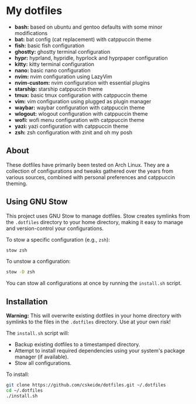 # My dotfiles

- **bash:** based on ubuntu and gentoo defaults with some minor modifications
- **bat:** bat config (cat replacement) with catppuccin theme
- **fish:** basic fish configuration
- **ghostty:** ghostty terminal configuration
- **hypr:** hyprland, hypridle, hyprlock and hyprpaper configuration
- **kitty:** kitty terminal configuration
- **nano:** basic nano configuration
- **nvim:** nvim configuration using LazyVim
- **nvim-custom:** nvim configuration with essential plugins
- **starship:** starship catppuccin theme
- **tmux:** basic tmux configuration with catppuccin theme
- **vim:** vim configuration using plugged as plugin manager
- **waybar:** waybar configuration with catppuccin theme
- **wlogout:** wlogout configuration with catppuccin theme
- **wofi:** wofi menu configuration with catppuccin theme
- **yazi:** yazi configuration with catppuccin theme
- **zsh:** zsh configuration with zinit and oh my posh

## About

These dotfiles have primarily been tested on Arch Linux. They are a collection of configurations and tweaks gathered over the years from various sources, combined with personal preferences and catppuccin theming.

## Using GNU Stow

This project uses GNU Stow to manage dotfiles. Stow creates symlinks from the `.dotfiles` directory to your home directory, making it easy to manage and version-control your configurations.

To stow a specific configuration (e.g., `zsh`):

```bash
stow zsh
```

To unstow a configuration:

```bash
stow -D zsh
```

You can stow all configurations at once by running the `install.sh` script.

## Installation

**Warning:** This will overwrite existing dotfiles in your home directory with symlinks to the files in the `.dotfiles` directory. Use at your own risk!

The `install.sh` script will:

- Backup existing dotfiles to a timestamped directory.
- Attempt to install required dependencies using your system's package manager (if available).
- Stow all configurations.

To install:

```bash
git clone https://github.com/cskeide/dotfiles.git ~/.dotfiles
cd ~/.dotfiles
./install.sh
```
